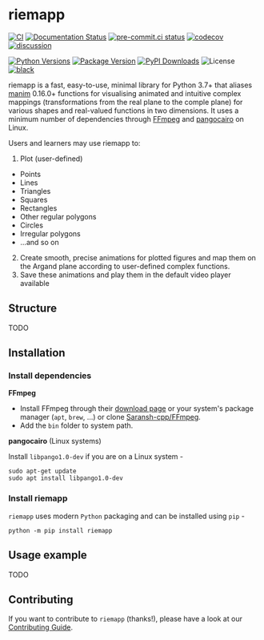 # riemapp

[![CI](https://github.com/Saransh-cpp/riemapp/actions/workflows/ci.yml/badge.svg)](https://github.com/Saransh-cpp/riemapp/actions/workflows/ci.yml)
[![Documentation Status](https://readthedocs.org/projects/riemapp/badge/?version=latest)](https://riemapp.readthedocs.io/en/latest/?badge=latest)
[![pre-commit.ci status](https://results.pre-commit.ci/badge/github/Saransh-cpp/riemapp/main.svg)](https://results.pre-commit.ci/latest/github/Saransh-cpp/riemapp/main)
[![codecov](https://codecov.io/gh/Saransh-cpp/riemapp/branch/main/graph/badge.svg?token=L6ObHKhaZ7)](https://codecov.io/gh/Saransh-cpp/riemapp)
[![discussion](https://img.shields.io/static/v1?label=Discussions&message=Ask&color=blue&logo=github)](https://github.com/Saransh-cpp/riemapp/discussions)

[![Python Versions](https://img.shields.io/pypi/pyversions/riemapp)](https://pypi.org/project/riemapp/)
[![Package Version](https://badge.fury.io/py/riemapp.svg)](https://pypi.org/project/riemapp/)
[![PyPI Downloads](https://pepy.tech/badge/riemapp)](https://pepy.tech/project/riemapp)
![License](https://img.shields.io/github/license/Saransh-cpp/riemapp?color=blue)
[![black](https://img.shields.io/badge/code%20style-black-000000.svg)](https://github.com/psf/black)

riemapp is a fast, easy-to-use, minimal library for Python 3.7+ that aliases
[manim](https://github.com/ManimCommunity/manim) 0.16.0+ functions for
visualising animated and intuitive complex mappings (transformations from the
real plane to the comple plane) for various shapes and real-valued functions in
two dimensions. It uses a minimum number of dependencies through
[FFmpeg](https://github.com/FFmpeg/FFmpeg) and
[pangocairo](https://gitlab.gnome.org/GNOME/pango) on Linux.

Users and learners may use riemapp to:

1. Plot (user-defined)

- Points
- Lines
- Triangles
- Squares
- Rectangles
- Other regular polygons
- Circles
- Irregular polygons
- …and so on

2. Create smooth, precise animations for plotted figures and map them on the
   Argand plane according to user-defined complex functions.
3. Save these animations and play them in the default video player available

## Structure

TODO

## Installation

### Install dependencies

**FFmpeg**

- Install FFmpeg through their [download page](https://ffmpeg.org/download.html)
  or your system's package manager (`apt`, `brew`, ...) or clone
  [Saransh-cpp/FFmpeg](https://github.com/Saransh-cpp/FFmpeg).
- Add the `bin` folder to system path.

**pangocairo** (Linux systems)

Install `libpango1.0-dev` if you are on a Linux system -

```
sudo apt-get update
sudo apt install libpango1.0-dev
```

### Install riemapp

`riemapp` uses modern `Python` packaging and can be installed using `pip` -

```
python -m pip install riemapp
```

## Usage example

TODO

## Contributing

If you want to contribute to `riemapp` (thanks!), please have a look at our
[Contributing Guide](https://github.com/Saransh-cpp/riemapp/blob/main/CONTRIBUTING.md).
